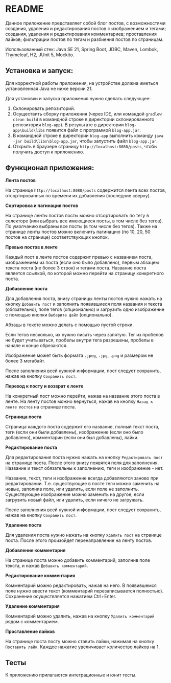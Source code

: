 __README__
==========

Данное приложение представляет собой блог постов, с возможностями создания, удаления и редактирования постов с 
изображением и тегами; создания, удаления и редактирования комментариев; проставления лайков; фильтрации 
постов по тегам и разбиения постов по страницам.

Использованный стек: Java SE 21, Spring Boot, JDBC, Maven, Lombok, Thymeleaf, H2, JUnit 5, Mockito.

Установка и запуск:
-----------------------------------

Для корректной работы приложения, на устройстве должна иметься установленная Java не ниже версии 21.

Для установки и запуска приложения нужно сделать следующее: 

1. Склонировать репозиторий.
2. Осуществить сборку приложения (через IDE, или командой ```gradlew clean build``` в командной строке в директории 
склонированного репозитория ```blog-app```). В результате в директории ```blog-app\build\libs``` 
появится файл с программой ```blog-app.jar```.
3. В командной строке в директории ```blog-app``` выполнить команду ```java -jar build\libs\blog-app.jar```, 
чтобы запустить файл ```blog-app.jar```.
4. Открыть в браузере страницу ```http://localhost:8080/posts```, чтобы получить доступ к приложению.

Функционал приложения:
------------------------------------------

**Лента постов**

На странице ```http://localhost:8080/posts``` содержится лента всех постов, отсортированных по времени их добавления 
(последние сверху). 

**Сортировка и пагинация постов**

На странице ленты постов посты можно отсортировать по тегу в селекторе (или выбрать все имеющиеся посты, 
в том числе без тегов). По умолчанию выбраны все посты (в том числе без тегов). Также на странице ленты постов можно 
включить пагинацию (по 10, 20, 50 постов на странице) соответствующих кнопок.  

**Превью постов в ленте**

Каждый пост в ленте постов содержит превью с названием поста, изображением из поста (если оно было добавлено), первым 
абзацем текста поста (не более 3 строк) и тегами поста. Название поста является ссылкой, по которой можно перейти 
на страницу конкретного поста.

**Добавление поста**

Для добавления поста, внизу страницы ленты постов нужно нажать на кнопку ```Добавить пост``` и заполнить
появившиеся поля названия и текста (обязательно), поле тегов (опционально) и 
загрузить одно изображение с помощью кнопки ```Выберите файл``` (опционально). 

Абзацы в тексте можно делать с помощью пустой строки. 

Если тегов несколько, их нужно писать через запятую. Тег из пробелов не будет учитываться, 
пробелы внутри тега разрешены, пробелы в начале и конце обрезаются. 

Изображение может быть формата ```.jpeg```, ```.jpg```, ```.png``` и размером 
не более 3 мегабайт. 

После заполнения всей нужной информации, пост следует сохранить, нажав на 
кнопку ```Сохранить пост```.

**Переход к посту и возврат к ленте**

На конкретный пост можно перейти, нажав на название этого поста в ленте. На ленту постов можно
вернуться, нажав на кнопку ```Назад к ленте постов``` на странице поста.

**Страница поста**

Страница каждого поста содержит его название, полный текст поста, теги (если они были добавлены), 
изображение (если оно было добавлено), комментарии (если они был добавлены), лайки. 

**Редактирование поста**

Для редактирования поста нужно нажать на кнопку ```Редактировать пост``` на 
странице поста. После этого внизу появятся поля для заполнения. Название и текст обязательны 
к заполнению, теги и изображение - нет. 

Название, текст, теги и изображение всегда добавляются заново при редактировании. Т.е. существующие в посте теги 
можно заменить на новые, заполнив поле, или удалить, если поле не заполнить. Существующее изображение можно 
заменить на другое, если загрузить новый файл, или удалить, если ничего не загружать. 

После заполнения всей нужной информации, пост следует сохранить, нажав на кнопку ```Сохранить пост```.

**Удаление поста**

Для удаления поста нужно нажать на кнопку ```Удалить пост``` на странице поста.
После этого произойдет перенаправление на ленту постов.

**Добавление комментария**

На странице поста можно добавить комментарий, заполнив поле текста, и нажав ```Добавить комментарий```. 

**Редактирование комментария**

Комментарий можно редактировать, нажав на него. В появившемся поле нужно ввести текст (комментарий перезаписывается 
полностью). Сохранение осуществляется нажатием Ctrl+Enter.

**Удаление комментария**

Комментарий можно удалить, нажав на кнопку ```Удалить комментарий``` рядом с комментарием.

**Проставление лайков**

На странице поста посту можно ставить лайки, нажимая на кнопку ```Поставить лайк```. Каждое 
нажатие увеличивает количество лайков на 1.

Тесты
------------------------------------------

К приложению прилагаются интеграционные и юнит тесты.